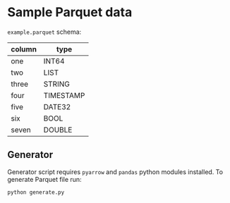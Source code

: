 # Sample Parquet data

`example.parquet` schema:

| column |        type |
|--------|-------------|
|    one |       INT64 |
|    two | LIST<INT64> |
|  three |      STRING |
|   four |   TIMESTAMP |
|   five |      DATE32 |
|    six |        BOOL |
|  seven |      DOUBLE |

## Generator

Generator script requires `pyarrow` and `pandas` python modules installed. To
generate Parquet file run:

```
python generate.py
```
